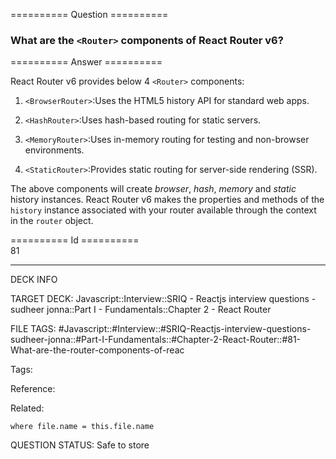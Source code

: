 ========== Question ==========  

### What are the `<Router>` components of React Router v6?  

========== Answer ==========  

React Router v6 provides below 4 `<Router>` components:

1.  `<BrowserRouter>`:Uses the HTML5 history API for standard web apps.

2.  `<HashRouter>`:Uses hash-based routing for static servers.

3.  `<MemoryRouter>`:Uses in-memory routing for testing and non-browser environments.

4.  `<StaticRouter>`:Provides static routing for server-side rendering (SSR).

The above components will create _browser_, _hash_, _memory_ and _static_ history instances. React Router v6 makes the properties and methods of the `history` instance associated with your router available through the context in the `router` object.

========== Id ==========  
81

---

DECK INFO

TARGET DECK: Javascript::Interview::SRIQ - Reactjs interview questions - sudheer jonna::Part I - Fundamentals::Chapter 2 - React Router

FILE TAGS: #Javascript::#Interview::#SRIQ-Reactjs-interview-questions-sudheer-jonna::#Part-I-Fundamentals::#Chapter-2-React-Router::#81-What-are-the-router-components-of-reac

Tags:

Reference:

Related:

```dataview
where file.name = this.file.name
```

QUESTION STATUS: Safe to store
